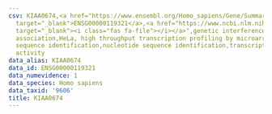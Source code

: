 ```yaml
---
csv: KIAA0674,<a href="https://www.ensembl.org/Homo_sapiens/Gene/Summary?db=core;g=ENSG00000119321"
  target="_blank">ENSG00000119321</a>,<a href="https://www.ncbi.nlm.nih.gov/pubmed/17216044"
  target="_blank"><i class="fas fa-file"></i></a>",genetic interference,functional
  association,HeLa, high throughput transcription profiling by microarray,nucleotide
  sequence identification,nucleotide sequence identification,transcriptional regulation,down-regulates
  activity
data_alias: KIAA0674
data_id: ENSG00000119321
data_numevidence: 1
data_species: Homo sapiens
data_taxid: '9606'
title: KIAA0674
---
```

